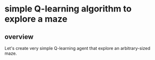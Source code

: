 # simple Q-learning algorithm to explore a maze

## overview
Let's create very simple Q-learning agent that explore an arbitrary-sized maze.
